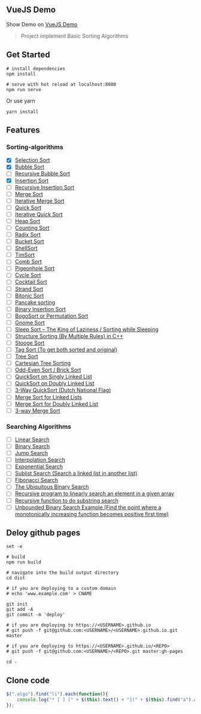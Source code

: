 ## VueJS Demo
Show Demo on [VueJS Demo](https://egd-ngocnd.github.io/vuejs-demo/)
> Project implement Basic Sorting Algorithms


## Get Started
```shell
# install dependencies
npm install

# serve with hot reload at localhost:8080
npm run serve
```
Or use yarn
```shell
yarn install
```
## Features
### Sorting-algorithms
* [x] [Selection Sort](https://www.geeksforgeeks.org/selection-sort/)
* [x] [Bubble Sort](https://www.geeksforgeeks.org/bubble-sort/)
* [ ] [Recursive Bubble Sort](https://www.geeksforgeeks.org/recursive-bubble-sort/)
* [x] [Insertion Sort](https://www.geeksforgeeks.org/insertion-sort/)
* [ ] [Recursive Insertion Sort](https://www.geeksforgeeks.org/recursive-insertion-sort/)
* [ ] [Merge Sort](https://www.geeksforgeeks.org/merge-sort/)
* [ ] [Iterative Merge Sort](https://www.geeksforgeeks.org/iterative-merge-sort/)
* [ ] [Quick Sort](https://www.geeksforgeeks.org/quick-sort/)
* [ ] [Iterative Quick Sort](https://www.geeksforgeeks.org/iterative-quick-sort/)
* [ ] [Heap Sort](https://www.geeksforgeeks.org/heap-sort/)
* [ ] [Counting Sort](https://www.geeksforgeeks.org/counting-sort/)
* [ ] [Radix Sort](https://www.geeksforgeeks.org/radix-sort/)
* [ ] [Bucket Sort](https://www.geeksforgeeks.org/bucket-sort-2/)
* [ ] [ShellSort](https://www.geeksforgeeks.org/shellsort/)
* [ ] [TimSort](https://www.geeksforgeeks.org/timsort/)
* [ ] [Comb Sort](https://www.geeksforgeeks.org/comb-sort/)
* [ ] [Pigeonhole Sort](https://www.geeksforgeeks.org/pigeonhole-sort/)
* [ ] [Cycle Sort](https://www.geeksforgeeks.org/cycle-sort/)
* [ ] [Cocktail Sort](https://www.geeksforgeeks.org/cocktail-sort/)
* [ ] [Strand Sort](https://www.geeksforgeeks.org/strand-sort/)
* [ ] [Bitonic Sort](https://www.geeksforgeeks.org/bitonic-sort/)
* [ ] [Pancake sorting](https://www.geeksforgeeks.org/pancake-sorting/)
* [ ] [Binary Insertion Sort](https://www.geeksforgeeks.org/binary-insertion-sort/)
* [ ] [BogoSort or Permutation Sort](https://www.geeksforgeeks.org/bogosort-permutation-sort/)
* [ ] [Gnome Sort](https://www.geeksforgeeks.org/gnome-sort-a-stupid-one/)
* [ ] [Sleep Sort – The King of Laziness / Sorting while Sleeping](https://www.geeksforgeeks.org/sleep-sort-king-laziness-sorting-sleeping/)
* [ ] [Structure Sorting (By Multiple Rules) in C++](https://www.geeksforgeeks.org/structure-sorting-in-c/)
* [ ] [Stooge Sort](https://www.geeksforgeeks.org/stooge-sort/)
* [ ] [Tag Sort (To get both sorted and original)](https://www.geeksforgeeks.org/tag-sort/)
* [ ] [Tree Sort](https://www.geeksforgeeks.org/tree-sort/)
* [ ] [Cartesian Tree Sorting](https://www.geeksforgeeks.org/cartesian-tree-sorting/)
* [ ] [Odd-Even Sort / Brick Sort](https://www.geeksforgeeks.org/odd-even-sort-brick-sort/)
* [ ] [QuickSort on Singly Linked List](https://www.geeksforgeeks.org/quicksort-on-singly-linked-list/)
* [ ] [QuickSort on Doubly Linked List](https://www.geeksforgeeks.org/quicksort-for-linked-list/)
* [ ] [3-Way QuickSort (Dutch National Flag)](https://www.geeksforgeeks.org/3-way-quicksort-dutch-national-flag/)
* [ ] [Merge Sort for Linked Lists](https://www.geeksforgeeks.org/merge-sort-for-linked-list/)
* [ ] [Merge Sort for Doubly Linked List](https://www.geeksforgeeks.org/merge-sort-for-doubly-linked-list/)
* [ ] [3-way Merge Sort](https://www.geeksforgeeks.org/3-way-merge-sort/)
### Searching Algorithms
* [ ] [Linear Search](https://www.geeksforgeeks.org/linear-search/)
* [ ] [Binary Search](https://www.geeksforgeeks.org/binary-search/)
* [ ] [Jump Search](https://www.geeksforgeeks.org/jump-search/)
* [ ] [Interpolation Search](https://www.geeksforgeeks.org/interpolation-search/)
* [ ] [Exponential Search](https://www.geeksforgeeks.org/exponential-search/)
* [ ] [Sublist Search (Search a linked list in another list)](https://www.geeksforgeeks.org/sublist-search-search-a-linked-list-in-another-list/)
* [ ] [Fibonacci Search](https://www.geeksforgeeks.org/fibonacci-search/)
* [ ] [The Ubiquitous Binary Search](https://www.geeksforgeeks.org/the-ubiquitous-binary-search-set-1/)
* [ ] [Recursive program to linearly search an element in a given array](https://www.geeksforgeeks.org/recursive-c-program-linearly-search-element-given-array/)
* [ ] [Recursive function to do substring search](https://www.geeksforgeeks.org/recursive-function-to-do-substring-search/)
* [ ] [Unbounded Binary Search Example (Find the point where a monotonically increasing function becomes positive first time)](https://www.geeksforgeeks.org/find-the-point-where-a-function-becomes-negative/)
## Deloy github pages
```
set -e

# build
npm run build

# navigate into the build output directory
cd dist

# if you are deploying to a custom domain
# echo 'www.example.com' > CNAME

git init
git add -A
git commit -m 'deploy'

# if you are deploying to https://<USERNAME>.github.io
# git push -f git@github.com:<USERNAME>/<USERNAME>.github.io.git master

# if you are deploying to https://<USERNAME>.github.io/<REPO>
# git push -f git@github.com:<USERNAME>/<REPO>.git master:gh-pages

cd -
```
## Clone code
```javascript
$(".algo").find("li").each(function(){
    console.log("* [ ] [" + $(this).text() + "](" + $(this).find("a").attr("href") + ")")
});
```
